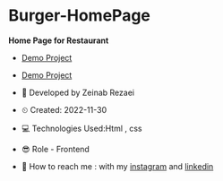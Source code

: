 # Burger-HomePage
**Home Page for Restaurant**

- [Demo Project](https://user-images.githubusercontent.com/121185931/210313733-ec1a0690-f44f-4080-86cf-fbe567c3cfba.mp4)

- [Demo Project](https://zeinab-rezaei-web.github.io/Windows-10-Simulation/)

- 👩 Developed by Zeinab Rezaei

- ⏲ Created: 2022-11-30

- 💻 Technologies Used:Html , css 

- 😎 Role - Frontend

- 🔗 How to reach me : with my [instagram](https://www.instagram.com/zeinab.rezaei.web) and [linkedin](https://www.linkedin.com/in/zeinab-rezaei-web)
